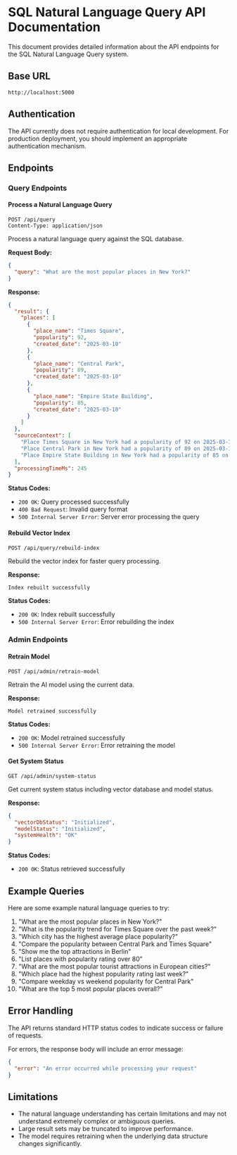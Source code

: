# SQL Natural Language Query API Documentation

This document provides detailed information about the API endpoints for the SQL Natural Language Query system.

## Base URL

```
http://localhost:5000
```

## Authentication

The API currently does not require authentication for local development. For production deployment, you should implement an appropriate authentication mechanism.

## Endpoints

### Query Endpoints

#### Process a Natural Language Query

```http
POST /api/query
Content-Type: application/json
```

Process a natural language query against the SQL database.

**Request Body:**

```json
{
  "query": "What are the most popular places in New York?"
}
```

**Response:**

```json
{
  "result": {
    "places": [
      {
        "place_name": "Times Square",
        "popularity": 92,
        "created_date": "2025-03-10"
      },
      {
        "place_name": "Central Park",
        "popularity": 89,
        "created_date": "2025-03-10"
      },
      {
        "place_name": "Empire State Building",
        "popularity": 85,
        "created_date": "2025-03-10"
      }
    ]
  },
  "sourceContext": [
    "Place Times Square in New York had a popularity of 92 on 2025-03-10",
    "Place Central Park in New York had a popularity of 89 on 2025-03-10",
    "Place Empire State Building in New York had a popularity of 85 on 2025-03-10"
  ],
  "processingTimeMs": 245
}
```

**Status Codes:**
- `200 OK`: Query processed successfully
- `400 Bad Request`: Invalid query format
- `500 Internal Server Error`: Server error processing the query

#### Rebuild Vector Index

```http
POST /api/query/rebuild-index
```

Rebuild the vector index for faster query processing.

**Response:**

```
Index rebuilt successfully
```

**Status Codes:**
- `200 OK`: Index rebuilt successfully
- `500 Internal Server Error`: Error rebuilding the index

### Admin Endpoints

#### Retrain Model

```http
POST /api/admin/retrain-model
```

Retrain the AI model using the current data.

**Response:**

```
Model retrained successfully
```

**Status Codes:**
- `200 OK`: Model retrained successfully
- `500 Internal Server Error`: Error retraining the model

#### Get System Status

```http
GET /api/admin/system-status
```

Get current system status including vector database and model status.

**Response:**

```json
{
  "vectorDbStatus": "Initialized",
  "modelStatus": "Initialized",
  "systemHealth": "OK"
}
```

**Status Codes:**
- `200 OK`: Status retrieved successfully

## Example Queries

Here are some example natural language queries to try:

1. "What are the most popular places in New York?"
2. "What is the popularity trend for Times Square over the past week?"
3. "Which city has the highest average place popularity?"
4. "Compare the popularity between Central Park and Times Square"
5. "Show me the top attractions in Berlin"
6. "List places with popularity rating over 80"
7. "What are the most popular tourist attractions in European cities?"
8. "Which place had the highest popularity rating last week?"
9. "Compare weekday vs weekend popularity for Central Park"
10. "What are the top 5 most popular places overall?"

## Error Handling

The API returns standard HTTP status codes to indicate success or failure of requests.

For errors, the response body will include an error message:

```json
{
  "error": "An error occurred while processing your request"
}
```

## Limitations

- The natural language understanding has certain limitations and may not understand extremely complex or ambiguous queries.
- Large result sets may be truncated to improve performance.
- The model requires retraining when the underlying data structure changes significantly.
